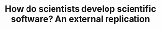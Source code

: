 ---
title: "How do scientists develop scientific software? An external replication"
authors: "Gustavo Pinto, Igor Wiese, Luiz Dias"
published_at: "International Conference on Software Analysis, Evolution and Reengineering (SANER)"
year: 2018
preprint: "https://ieeexplore.ieee.org/abstract/document/8330263/"
slides: http://gustavopinto.org/lost+found/saner2018-talk.pdf
---